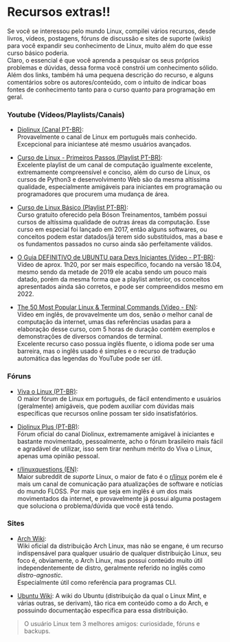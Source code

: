 # Recursos extras!!
Se você se interessou pelo mundo Linux, compilei vários recursos, desde livros, vídeos, postagens,
fóruns de discussão e sites de suporte (_wikis_) para você expandir seu conhecimento de Linux, muito
além do que esse curso básico poderia.  
Claro, o essencial é que você aprenda a pesquisar os seus próprios problemas e dúvidas, dessa forma
você constrói um conhecimento sólido.  
Além dos links, também há uma pequena descrição do recurso, e alguns comentários sobre os
autores/conteúdo, com o intuito de indicar boas fontes de conhecimento tanto para o curso quanto
para programação em geral.  
  

### Youtube (Vídeos/Playlists/Canais)

* [Diolinux (Canal PT-BR)](https://www.youtube.com/c/DiolinuxBr):  
Provavelmente o canal de Linux em português mais conhecido. Excepcional para iniciantese até mesmo
usuários avançados.  

* [Curso de Linux - Primeiros Passos (Playlist PT-BR)](https://www.youtube.com/watch?v=6nN2EglOqCM&list=PLHz_AreHm4dlIXleu20uwPWFOSswqLYbV):  
Excelente playlist de um canal de computação igualmente excelente, extremamente compreensível e
conciso, além do curso de Linux, os cursos de Python3 e desenvolvimento Web são da mesma altíssima
qualidade, especialmente amigáveis para iniciantes em programação ou programadores que procurem uma
mudança de área.  

* [Curso de Linux Básico (Playlist PT-BR)](https://www.youtube.com/watch?v=UsHiWIgxj2M&list=PLucm8g_ezqNp92MmkF9p_cj4yhT-fCTl7):  
Curso gratuito oferecido pela Bóson Treinamentos, também possui cursos de altíssima qualidade de outras
áreas da computação. Esse curso em especial foi lançado em 2017, então alguns softwares, ou conceitos
podem estar datados/já terem sido substituidos, mas a base e os fundamentos passados no curso ainda são
perfeitamente válidos.  

* [O Guia DEFINITIVO de UBUNTU para Devs Iniciantes (Vídeo - PT-BR)](https://www.youtube.com/watch?v=epiyExCyb2s&t=1150s):  
Vídeo de aprox. 1h20, por ser mais específico, focando na versão 18.04, mesmo sendo da metade de 2019 ele
acaba sendo um pouco mais datado, porém da mesma forma que a playlist anterior, os conceitos
apresentados ainda são corretos, e pode ser compreendidos mesmo em 2022.  

* [The 50 Most Popular Linux & Terminal Commands (Vídeo - EN)](https://www.youtube.com/watch?v=ZtqBQ68cfJc):  
Vídeo em inglês, de provavelmente um dos, senão *o* melhor canal de computação da internet, umas das
referências usadas para a elaboração desse curso, com 5 horas de duração contém exemplos e demonstrações
de diversos comandos de terminal.  
Excelente recurso caso possua inglês fluente, o idioma pode ser uma barreira, mas o inglês usado é
simples e o recurso de tradução automática das legendas do YouTube pode ser útil.  

### Fóruns
* [Viva o Linux (PT-BR)](https://www.vivaolinux.com.br/):  
O maior fórum de Linux em português, de fácil entendimento e usuários (geralmente) amigáveis, que
podem auxiliar com dúvidas mais específicas que recursos online possam ter sido insatisfatórios.  

* [Diolinux Plus (PT-BR)](https://plus.diolinux.com.br/):  
Fórum oficial do canal Diolinux, extremamente amigável à iniciantes e bastante movimentado,
pessoalmente, acho o fórum brasileiro mais fácil e agradável de utilizar, isso sem tirar nenhum
mérito do Viva o Linux, apenas uma opinião pessoal.  

* [r/linuxquestions (EN)](https://www.reddit.com/r/linuxquestions/):  
Maior subreddit de *suporte* Linux, o maior de fato é o [r/linux](https://reddit.com/r/linux) porém ele é mais um canal de comunicação
para atualizações de software e notícias do mundo FLOSS. Por mais que seja em inglês é um dos mais
movimentados da internet, e provavelmente já possui alguma postagem que soluciona o problema/dúvida
que você está tendo.  

### Sites
* [Arch Wiki](https://wiki.archlinux.org/):  
Wiki oficial da distribuição Arch Linux, mas não se engane, é um recurso indispensável para qualquer
usuário de qualquer distribuição Linux, seu foco é, obviamente, o Arch Linux, mas possui conteúdo
muito útil independentemente de distro, geralmente referido no inglês como _distro-agnostic_.  
Especialmente útil como referência para programas CLI.  

* [Ubuntu Wiki](https://wiki.ubuntu.com/):
A wiki do Ubuntu (distribuição da qual o Linux Mint, e várias outras, se derivam), tão rica em
conteúdo como a do Arch, e possuindo documentação específica para essa distribuição.  
  


> O usuário Linux tem 3 melhores amigos: curiosidade, fóruns e backups.  
  
